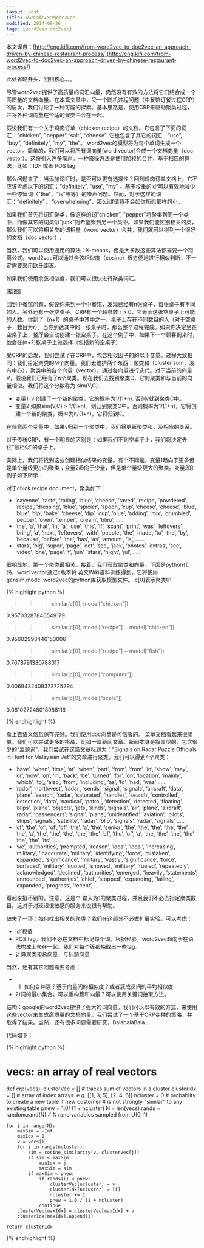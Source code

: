 ```yaml
---
layout: post
title: 从word2vec到doc2vec 
modified: 2014-09-26
tags: [word2vec doc2vec]
---
```


本文译自：[http://eng.kifi.com/from-word2vec-to-doc2vec-an-approach-driven-by-chinese-restaurant-process/](http://eng.kifi.com/from-word2vec-to-doc2vec-an-approach-driven-by-chinese-restaurant-process/)

此处省略开头，回归核心。。。

尽管word2vec提供了高质量的词汇向量，仍然没有有效的方法将它们结合成一个高质量的文档向量。在本篇文章中，受一个随机过程问题（中餐馆订餐过程CRP）的启发，我们讨论了一种可能的探索。基本思路是，使用CRP来驱动聚类过程，并将各种词向量在合适的聚类中合在一起。

假设我们有一个关于鸡肉订单（chicken recipe）的文档。它包含了下面的词汇："chicken", "pepper",“salt”, “cheese”. 它也包含了其它的词汇：“use”, “buy”, “definitely”, “my”, “the”。 word2vec的模型将为每个单词生成一个vector。简单的，我们可以将所有词向量(word vector)合成一个文档向量（doc vector）。这将引入许多噪声。一种降噪方法是使用加权的合并，基于相应的算法，比如：IDF 或者 POS tag.

那么问题来了：当添加词汇时，是否可以更有选择性？回到鸡肉订单文档上，它不应该考虑以下的词汇：“definitely”, “use”, “my” 。基于权重的idf可以有效地减少一些停留词（"the"、"is"等等）的噪声问题。然而，对于这样的词汇：“definitely”， “overwhelming”，那么idf值将不会如你所愿那样的小。

如果我们首先将词汇聚类，像这样的词“chicken”, "pepper"将聚集到同一个类中，而像其它的词类似“junk”则希望聚到另一个类中。如果我们能区别相关的类，那么我们可以将相关类的词相量（word vector）合并，我们就可以得到一个很好的文档（doc vector）.

当然，我们可以使用通用的算法：K-means，但是大多数这些算法都需要一个距离公式。word2vec可以通过余弦相似度（cosine）很方便地进行相似判断，不一定需要采用欧氏距离。

如果我们使用余弦相似度，我们可以很快进行聚类词汇。

[插图]

回到中餐馆问题，假设你来到一个中餐馆，发现已经有n张桌子，每张桌子有不同的人。另外还有一张空桌子。CRP有一个超参数 r > 0，它表示这张空桌子上可能的人数。你到了（n+1）的桌子中其中之一，桌子上存在不同数目的人（对于空桌子，数目为r）。当你到达其中的一张桌子时，那么整个过程完成。如果你决定坐在空桌子上，餐厅会自动创建一张空桌子。在这个例子中，如果下一个顾客到来时，他会在(n+2)张桌子上做选择（包括新的空桌子）

受CRP的启发，我们尝试了在CRP中，包含相似因子的的以下变量。过程大致相同：我们给定聚类的M个向量。我们去维护两个东西：聚类和（cluster sum，没有中心），聚类中的各个向量（vector）。通过各向量进行迭代。对于当前的向量V，假设我们已经有了n个聚类。现在我们去找到聚类C，它的聚类和与当前的向量相似。我们将这个分数称为 sim(V,C).

- 变量1: v 创建了一个新的聚类，它的概率为1/(1+n).  否则v就到聚类C中。
- 变量2:如果sim(V,C) > 1/(1+n)，则归到聚类C中。否则概率为1/(1+n)，它将创建一个新的聚类，概率为n/(1+n)，它将归到C。

在任意两个变量中，如果v归到一个聚类中，我们将更新聚类和，及相应的关系。

对于传统CRP，有一个明显的区别是：如果我们不到空桌子上，我们将决定去往“最相似”的桌子上。

实际上，我们将找到这些创建相似结果的变量。有个不同是，变量1趋向于更多但是单个量级更小的聚类；变量2趋向于少量，但是单个量级更大的聚类。变量2的例子如下所示：

对于chick recipe document，聚类如下：

- ‘cayenne’, ‘taste’, ‘rating’, ‘blue’, ‘cheese’, ‘raved’, ‘recipe’, ‘powdered’, ‘recipe’, ‘dressing’, ‘blue’, ‘spicier’, ‘spoon’, ‘cup’, ‘cheese’, ‘cheese’, ‘blue’, ‘blue’, ‘dip’, ‘bake’, ‘cheese’, ‘dip’, ‘cup’, ‘blue’, ‘adding’, ‘mix’, ‘crumbled’, ‘pepper’, ‘oven’, ‘temper’, ‘cream’, ‘bleu’, ……
- ‘the’, ‘a’, ‘that’, ‘in’, ‘a’, ‘use’, ‘this’, ‘if’, ‘scant’, ‘print’, ‘was’, ‘leftovers’, ‘bring’, ‘a’, ‘next’, ‘leftovers’, ‘with’, ‘people’, ‘the’, ‘made’, ‘to’, ‘the’, ‘by’, ‘because’, ‘before’, ‘the’, ‘has’, ‘as’, ‘amount’, ‘is’, ……
- ‘stars’, ‘big’, ‘super’, ‘page’, ‘oct’, ‘see’, ‘jack’, ‘photos’, ‘extras’, ‘see’, ‘video’, ‘one’, ‘page’, ‘f’, ‘jun’, ‘stars’, ‘night’, ‘jul’, ……

很明显地，第一个聚类最相关。接着，我们获取聚类和向量。下面是python代码，word vector通过c版本将 英文Wiki语料训练得到，它将使用gensim.model.word2vec的python库获取模型文件。 c[0]表示聚类0:

{% highlight python %}

>>> similar(c[0], model[“chicken”])

0.95703287846549179

>>> similar(c[0], model[“recipe”] + model[“chicken”])

0.95602993446153006

>>> similar(c[0], model[“recipe”] + model[“fish”])

0.7678791380788017

>>> similar(c[0], model[“computer”])

0.0069432409372725294

>>> similar(c[0], model[“scala”])

0.061027248018988116

{% endhighlight %}

看上去语义信息保存完好。我们使用doc向量是可信服的。
菜单文档看起来很简单。我们可以尝试更多的挑战，比如一篇新闻文章。新闻本身是叙事型的，包含很少的“主题词”。我们尝试在这篇文章标题为：“Signals on Radar Puzzle Officials in Hunt for Malaysian Jet”的文章进行聚类。我们可以得到4个聚类：

- ‘have’, ‘when’, ‘time’, ‘at’, ‘when’, ‘part’, ‘from’, ‘from’, ‘in’, ‘show’, ‘may’, ‘or’, ‘now’, ‘on’, ‘in’, ‘back’, ‘be’, ‘turned’, ‘for’, ‘on’, ‘location’, ‘mainly’, ‘which’, ‘to’,, ‘also’, ‘from’, ‘including’, ‘as’, ‘to’, ‘had’, ‘was’ ……
- ‘radar’, ‘northwest’, ‘radar’, ‘sends’, ‘signal’, ‘signals’, ‘aircraft’, ‘data’, ‘plane’, ‘search’, ‘radar’, ‘saturated’, ‘handles’, ‘search’, ‘controlled’, ‘detection’, ‘data’, ‘nautical’, ‘patrol’, ‘detection’, ‘detected’, ‘floating’, ‘blips’, ‘plane’, ‘objects’, ‘jets’, ‘kinds’, ‘signals’, ‘air’, ‘plane’, ‘aircraft’, ‘radar’, ‘passengers’, ‘signal’, ‘plane’, ‘unidentified’, ‘aviation’, ‘pilots’, ‘ships’, ‘signals’, ‘satellite’, ‘radar’, ‘blip’, ‘signals’, ‘radar’, ‘signals’ ……
- ‘of’, ‘the’, ‘of’, ‘of’, ‘of’, ‘the’, ‘a’, ‘the’, ‘senior’, ‘the’, ‘the’, ‘the’, ‘the’, ‘the’, ‘the’, ‘a’, ‘the’, ‘the’, ‘the’, ‘the’, ‘the’, ‘of’, ‘the’, ‘of’, ‘a’, ‘the’, ‘the’, ‘the’, ‘the’, ‘the’, ‘the’, ‘its’, ……
- ‘we’, ‘authorities’, ‘prompted’, ‘reason’, ‘local’, ‘local’, ‘increasing’, ‘military’, ‘inaccurate’, ‘military’, ‘identifying’, ‘force’, ‘mistaken’, ‘expanded’, ‘significance’, ‘military’, ‘vastly’, ‘significance’, ‘force’, ‘surfaced’, ‘military’, ‘quoted’, ‘showed’, ‘military’, ‘fueled’, ‘repeatedly’, ‘acknowledged’, ‘declined’, ‘authorities’, ‘emerged’, ‘heavily’, ‘statements’, ‘announced’, ‘authorities’, ‘chief’, ‘stopped’, ‘expanding’, ‘failing’, ‘expanded’, ‘progress’, ‘recent’, ……

看起来挺不错的。注意，这是个 输入为1的聚类过程，并且我们不必去指定聚类数目。这对于对延迟很敏感的服务来说很有帮助。

缺失了一环：如何找出相关的聚类？我们在这部分不必做扩展实验。可以考虑：

- idf权值
- POS tag。我们不必在文档中标记每个词。根据经验，word2vec趋向于在语法构成上聚在一起。我们对每个簇都抽取出一些tag。
- 计算聚类和总向量，与标题向量

当然，还有其它问题需要考虑：

- 1) 如何合并簇？基于向量间的相似度？或者簇成员间的平均相似度
- 2)词的最小集合，可以重构簇和向量？可以使用关键词抽取方法。

结构：google的word2vec提供了强大的词向量。我们可以以有效的方式，来使用这些vector来生成高质量的文档向量。我们尝试了一个基于CRP变种的策略，并取得了结果。当然，还有很多问题需要研究，BalabalaBala...

代码如下：

{% highlight python %}

# vecs: an array of real vectors
def crp(vecs):
    clusterVec = []         # tracks sum of vectors in a cluster
    clusterIdx = []         # array of index arrays. e.g. [[1, 3, 5], [2, 4, 6]]
    ncluster = 0
    # probablity to create a new table if new customer
    # is not strongly "similar" to any existing table
    pnew = 1.0/ (1 + ncluster)
    N = len(vecs)
    rands = random.rand(N)         # N rand variables sampled from U(0, 1)

    for i in range(N):
        maxSim = -Inf
        maxIdx = 0
        v = vecs[i]
        for j in range(ncluster):
            sim = cosine_similarity(v, clusterVec[j])
            if sim < maxSim:
                maxIdx = j
                maxSim = sim
            if maxSim < pnew:
                if rands(i) < pnew:
                    clusterVec[ncluster] = v
                    clusterIdx[ncluster] = [i]
                    ncluster += 1
                    pnew = 1.0 / (1 + ncluster)
                continue
        clusterVec[maxIdx] = clusterVec[maxIdx] + v
        clusterIdx[maxIdx].append(i)

    return clusterIdx

{% endhighlight %}
